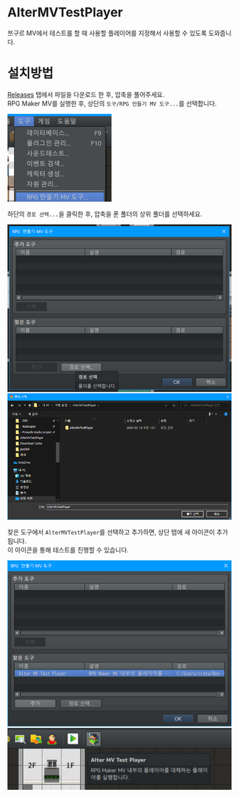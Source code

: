# AlterMVTestPlayer
쯔구르 MV에서 테스트를 할 때 사용할 플레이어를 지정해서 사용할 수 있도록 도와줍니다.

# 설치방법
[Releases](./releases) 탭에서 파일을 다운로드 한 후, 압축을 풀어주세요.  
RPG Maker MV를 실행한 후, 상단의 `도구/RPG 만들기 MV 도구...`를 선택합니다.

![tools](img/tools.png)

하단의 `경로 선택...`을 클릭한 후, 압축을 푼 폴더의 상위 폴더를 선택하세요.

![chooseDir](img/chooseDir.png)  
![chooseRootDir](img/chooseRootDir.png)

찾은 도구에서 `AlterMVTestPlayer`를 선택하고 추가하면, 상단 탭에 새 아이콘이 추가됩니다.  
이 아이콘을 통해 테스트를 진행할 수 있습니다.

![add](img/add.png)  
![toolbar](img/toolbar.png)
